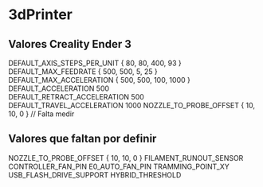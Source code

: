 # 3dPrinter

## Valores Creality Ender 3
DEFAULT_AXIS_STEPS_PER_UNIT   { 80, 80, 400, 93 }
DEFAULT_MAX_FEEDRATE          { 500, 500, 5, 25 }
DEFAULT_MAX_ACCELERATION      { 500, 500, 100, 1000 }
DEFAULT_ACCELERATION          500    
DEFAULT_RETRACT_ACCELERATION  500    
DEFAULT_TRAVEL_ACCELERATION   1000
NOZZLE_TO_PROBE_OFFSET { 10, 10, 0 } // Falta medir


## Valores que faltan por definir
NOZZLE_TO_PROBE_OFFSET { 10, 10, 0 }
FILAMENT_RUNOUT_SENSOR
CONTROLLER_FAN_PIN
E0_AUTO_FAN_PIN
TRAMMING_POINT_XY
USB_FLASH_DRIVE_SUPPORT
HYBRID_THRESHOLD
